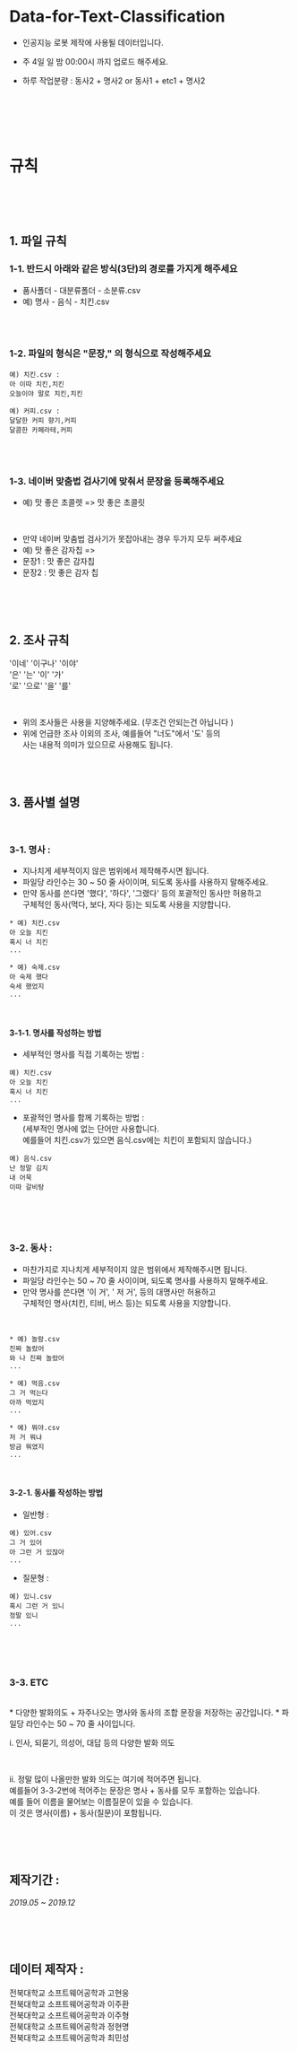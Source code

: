 # Data-for-Text-Classification

* 인공지능 로봇 제작에 사용될 데이터입니다.

* 주 4일 일 밤 00:00시 까지 업로드 해주세요.

* 하루 작업분량 : 동사2 + 명사2  or  동사1 + etc1 + 명사2
<br>


<br>
<br>
<br>

# 규칙

 
<br>
<br>
<br>

## 1. 파일 규칙
### 1-1. 반드시 아래와 같은 방식(3단)의 경로를 가지게 해주세요
* 품사폴더 - 대분류폴더 - 소분류.csv 
* 예) 명사 - 음식 - 치킨.csv

<br>
<br>

### 1-2. 파일의 형식은 "문장," 의 형식으로 작성해주세요
```
예) 치킨.csv :
아 이따 치킨,치킨
오늘이야 말로 치킨,치킨
```

```
예) 커피.csv : 
달달한 커피 향기,커피 
달콤한 카페라테,커피 
```

<br>
<br>

### 1-3. 네이버 맞춤법 검사기에 맞춰서 문장을 등록해주세요 <br>
* 예) 맛 좋은 초콜렛 => 맛 좋은 초콜릿 

<br>

* 만약 네이버 맞춤법 검사기가 못잡아내는 경우 두가지 모두 써주세요
* 예) 맛 좋은 감자칩 => 
* 문장1 : 맛 좋은 감자칩 
* 문장2 : 맛 좋은 감자 칩

<br>
<br>
<br>

## 2. 조사 규칙

'이네' '이구나' '이야' <br> 
'은' '는' '이' '가' <br>
'로' '으로' '을' '를' <br>

<br>

* 위의 조사들은 사용을 지양해주세요. (무조건 안되는건 아닙니다 ) <br>
* 위에 언급한 조사 이외의 조사, 예를들어 "너도"에서 '도' 등의 <br>
사는 내용적 의미가 있으므로 사용해도 됩니다. <br>

<br>
<br>

## 3. 품사별 설명

<br>

### 3-1. 명사 : 
* 지나치게 세부적이지 않은 범위에서 제작해주시면 됩니다. <br>
* 파일당 라인수는 30 ~ 50 줄 사이이며, 되도록 동사를 사용하지 말해주세요. <br>
* 만약 동사를 쓴다면 '했다', '하다', '그랬다' 등의 포괄적인 동사만 허용하고 <br>
구체적인 동사(먹다, 보다, 자다 등)는 되도록 사용을 지양합니다.

```
* 예) 치킨.csv 
아 오늘 치킨 
혹시 너 치킨 
...
```

```
* 예) 숙제.csv 
아 숙제 했다 
숙세 했었지 
... 
```

<br>

#### 3-1-1. 명사를 작성하는 방법

* 세부적인 명사를 직접 기록하는 방법 : <br>

```
예) 치킨.csv 
아 오늘 치킨 
혹시 너 치킨
...
```

* 포괄적인 명사를 함께 기록하는 방법 : <br>
(세부적인 명사에 없는 단어만 사용합니다. <br>
예를들어 치킨.csv가 있으면 음식.csv에는 치킨이 포함되지 않습니다.) <br>


```
예) 음식.csv 
난 정말 김치 
내 어묵 
이따 갈비탕 
```

<br>
<br>
<br>


### 3-2. 동사 : 
* 마찬가지로 지나치게 세부적이지 않은 범위에서 제작해주시면 됩니다. <br>
* 파일당 라인수는 50 ~ 70 줄 사이이며, 되도록 명사를 사용하지 말해주세요. <br>
* 만약 명사를 쓴다면 '이 거', ' 저 거', 등의 대명사만 허용하고 <br>
구체적인 명사(치킨, 티비, 버스 등)는 되도록 사용을 지양합니다.

<br>

```
* 예) 놀람.csv 
진짜 놀랐어 
와 나 진짜 놀랐어 
... 
```

```
* 예) 먹음.csv 
그 거 먹는다 
아까 먹었지 
... 
```
```
* 예) 뭐야.csv 
저 거 뭐냐 
방금 뭐였지 
... 
```

<br>

#### 3-2-1. 동사를 작성하는 방법

* 일반형 : <br>

```
예) 있어.csv 
그 거 있어 
아 그런 거 있잖아 
... 
```

* 질문형 : <br>
```
예) 있니.csv 
혹시 그런 거 있니 
정말 있니 
... 
```
<br>
<br>
<br>



### 3-3. ETC
<br>
* 다양한 발화의도 + 자주나오는 명사와 동사의 조합 문장을 저장하는 공간입니다.
* 파일당 라인수는 50 ~ 70 줄 사이입니다.

<br>

i. 인사, 되묻기, 의성어, 대답 등의 다양한 발화 의도

<br>

ii. 정말 많이 나올만한 발화 의도는 여기에 적어주면 됩니다. <br>
예를들어 3-3-2번에 적어주는 문장은 명사 + 동사를 모두 포함하는 있습니다. <br>
예를 들어 이름을 물어보는 이름질문이 있을 수 있습니다. <br>
이 것은 명사(이름) + 동사(질문)이 포함됩니다. <br>

<br>
<br>
<br>


## 제작기간 : 

*2019.05 ~ 2019.12*

<br>
<br>
<br>

  
## 데이터 제작자 : 
전북대학교 소프트웨어공학과 고현웅 <br>
전북대학교 소프트웨어공학과 이주환 <br>
전북대학교 소프트웨어공학과 이주형 <br>
전북대학교 소프트웨어공학과 정현명 <br>
전북대학교 소프트웨어공학과 최민성 <br>



